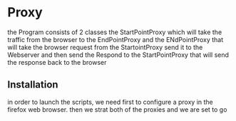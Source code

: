 # Proxy
the Program consists of 2 classes the StartPointProxy which will take the traffic from the browser to the EndPointProxy 
and the ENdPointProxy that will take the browser request from the StartointProxy send it to the Webserver and then send the Respond to the StartPointProxy that will
send the response back to the browser
## Installation
in order to launch the scripts, we need first to configure a proxy in the firefox web browser.
then we strat both of the proxies and we are set to go 
